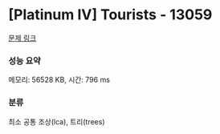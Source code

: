 # [Platinum IV] Tourists - 13059 

[문제 링크](https://www.acmicpc.net/problem/13059) 

### 성능 요약

메모리: 56528 KB, 시간: 796 ms

### 분류

최소 공통 조상(lca), 트리(trees)

